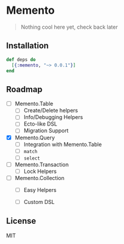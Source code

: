Memento
=======

> Nothing cool here yet, check back later


## Installation

```elixir
def deps do
  [{:memento, "~> 0.0.1"}]
end
```


## Roadmap

 - [ ] Memento.Table
    - [ ] Create/Delete helpers
    - [ ] Info/Debugging Helpers
    - [ ] Ecto-like DSL
    - [ ] Migration Support
 - [x] Memento.Query
    - [ ] Integration with Memento.Table
    - [ ] `match`
    - [ ] `select`
 - [ ] Memento.Transaction
    - [ ] Lock Helpers
 - [ ] Memento.Collection
    - [ ] Easy Helpers
    - [ ] Custom DSL


## License

MIT

